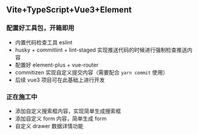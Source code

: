 ## Vite+TypeScript+Vue3+Element

### 配置好工具包，开箱即用

- 内置代码检查工具 eslint
- husky + commitlint + lint-staged 实现推送代码的时候进行强制检查推送内容
- 配置好 element-plus + vue-router
- commitizen 实现自定义提交内容（需要配合 `yarn commit` 使用）
- 后续 vue3 项目可在此基础上进行开发

### 正在施工中

- 添加自定义搜索框内容，实现简单生成搜索框
- 添加自定义 form 内容，简单生成 form
- 自定义 drawer 数据详情功能
